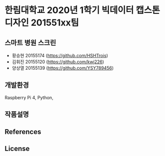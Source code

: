 # 한림대학교 2020년 1학기 빅데이터 캡스톤디자인 201551xx팀
     

## 스마트 병원 스크린
- 황승현 20155174 (https://github.com/HSHTrois)
- 김휘진 20155120 (https://github.com/kwj226)
- 양상열 20155139 (https://github.com/YSY789456)
## 개발환경
Raspberry Pi 4, Python, 
## 작품설명

## References

## License
